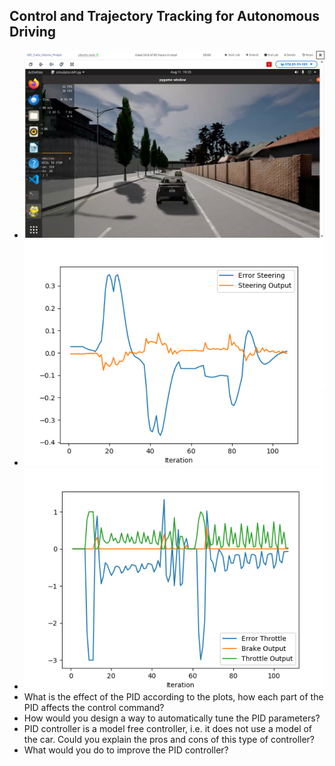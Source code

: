 ## Control and Trajectory Tracking for Autonomous Driving

- ![](StartPosition.png)
- ![](SteerGraph.png)
- ![](ThrottleGraph.png)
- What is the effect of the PID according to the plots, how each part of the PID affects the control command?
- How would you design a way to automatically tune the PID parameters?
- PID controller is a model free controller, i.e. it does not use a model of the car. Could you explain the pros and cons of this type of controller?
- What would you do to improve the PID controller?
